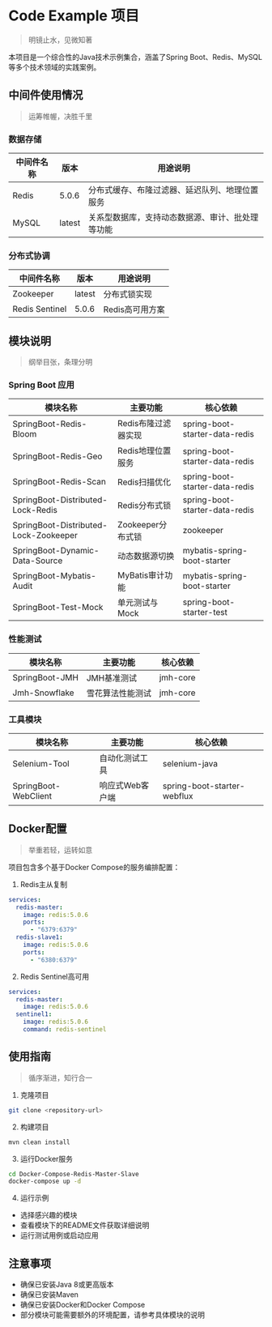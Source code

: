 # Code Example 项目
> 明镜止水，见微知著

本项目是一个综合性的Java技术示例集合，涵盖了Spring Boot、Redis、MySQL等多个技术领域的实践案例。

## 中间件使用情况
> 运筹帷幄，决胜千里

### 数据存储
| 中间件名称 | 版本 | 用途说明 |
|-----------|------|----------|
| Redis | 5.0.6 | 分布式缓存、布隆过滤器、延迟队列、地理位置服务 |
| MySQL | latest | 关系型数据库，支持动态数据源、审计、批处理等功能 |

### 分布式协调
| 中间件名称 | 版本 | 用途说明 |
|-----------|------|----------|
| Zookeeper | latest | 分布式锁实现 |
| Redis Sentinel | 5.0.6 | Redis高可用方案 |

## 模块说明
> 纲举目张，条理分明

### Spring Boot 应用
| 模块名称 | 主要功能 | 核心依赖 |
|---------|---------|----------|
| SpringBoot-Redis-Bloom | Redis布隆过滤器实现 | spring-boot-starter-data-redis |
| SpringBoot-Redis-Geo | Redis地理位置服务 | spring-boot-starter-data-redis |
| SpringBoot-Redis-Scan | Redis扫描优化 | spring-boot-starter-data-redis |
| SpringBoot-Distributed-Lock-Redis | Redis分布式锁 | spring-boot-starter-data-redis |
| SpringBoot-Distributed-Lock-Zookeeper | Zookeeper分布式锁 | zookeeper |
| SpringBoot-Dynamic-Data-Source | 动态数据源切换 | mybatis-spring-boot-starter |
| SpringBoot-Mybatis-Audit | MyBatis审计功能 | mybatis-spring-boot-starter |
| SpringBoot-Test-Mock | 单元测试与Mock | spring-boot-starter-test |

### 性能测试
| 模块名称 | 主要功能 | 核心依赖 |
|---------|---------|----------|
| SpringBoot-JMH | JMH基准测试 | jmh-core |
| Jmh-Snowflake | 雪花算法性能测试 | jmh-core |

### 工具模块
| 模块名称 | 主要功能 | 核心依赖 |
|---------|---------|----------|
| Selenium-Tool | 自动化测试工具 | selenium-java |
| SpringBoot-WebClient | 响应式Web客户端 | spring-boot-starter-webflux |

## Docker配置
> 举重若轻，运转如意

项目包含多个基于Docker Compose的服务编排配置：

1. Redis主从复制
```yaml
services:
  redis-master:
    image: redis:5.0.6
    ports:
      - "6379:6379"
  redis-slave1:
    image: redis:5.0.6
    ports:
      - "6380:6379"
```

2. Redis Sentinel高可用
```yaml
services:
  redis-master:
    image: redis:5.0.6
  sentinel1:
    image: redis:5.0.6
    command: redis-sentinel
```

## 使用指南
> 循序渐进，知行合一

1. 克隆项目
```bash
git clone <repository-url>
```

2. 构建项目
```bash
mvn clean install
```

3. 运行Docker服务
```bash
cd Docker-Compose-Redis-Master-Slave
docker-compose up -d
```

4. 运行示例
- 选择感兴趣的模块
- 查看模块下的README文件获取详细说明
- 运行测试用例或启动应用

## 注意事项

- 确保已安装Java 8或更高版本
- 确保已安装Maven
- 确保已安装Docker和Docker Compose
- 部分模块可能需要额外的环境配置，请参考具体模块的说明